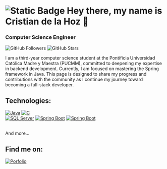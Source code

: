 # ![Static Badge](https://img.shields.io/badge/V-F7DF1E?style=for-the-badge&logo=superuser&logoColor=rgba&label=Saratras) Hey there, my name is Cristian de la Hoz 👋
### Computer Science Engineer

![GitHub Followers](https://img.shields.io/github/followers/cristiandelahooz?style=social)
![GitHub Stars](https://img.shields.io/github/stars/cristiandelahooz?style=social)

I am a third-year computer science student at the Pontificia Universidad Católica Madre y Maestra (PUCMM), committed to deepening my expertise in backend development. Currently, I am focused on mastering the Spring framework in Java. This page is designed to share my progress and contributions with the community as I continue my journey toward becoming a full-stack developer.

## Technologies:

[![Java](https://img.shields.io/badge/Java-FA7343?style=for-the-badge&logo=Java&logoColor=white&labelColor=101010)]()
[![C](https://img.shields.io/badge/C-4479A1?style=for-the-badge&logo=c&logoColor=white&labelColor=101010)]()
</br>
[![SQL Server](https://img.shields.io/badge/SQL_Server-F7DF1E?style=for-the-badge&logo=sqlserver&logoColor=white&labelColor=101010)]()
[![Spring Boot](https://img.shields.io/badge/Spring-47A248?style=for-the-badge&logo=spring&logoColor=white&labelColor=101010)]()
[![Spring Boot](https://img.shields.io/badge/JavaScript-F7DF1E?style=for-the-badge&logo=javascript&logoColor=white&labelColor=101010)]()

</br>
And more...

## Find me on:

[![Porfolio](https://img.shields.io/badge/-Portfolio-FA7343?style=for-the-badge&logo=portfolio&logoColor=white&labelColor=101010)](cristiandelahoz.tech)

